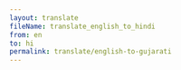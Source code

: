 ```yaml
--- 
layout: translate 
fileName: translate_english_to_hindi 
from: en
to: hi 
permalink: translate/english-to-gujarati
---
```


